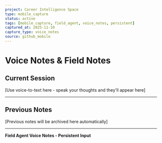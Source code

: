 ```yaml
---
project: Career Intelligence Space
type: mobile_capture
status: active
tags: [mobile_capture, field_agent, voice_notes, persistent]
captured_at: 2025-11-10
capture_type: voice_notes
source: github_mobile
---
```


# Voice Notes & Field Notes

## Current Session
[Use voice-to-text here - speak your thoughts and they'll appear here]

---

## Previous Notes
[Previous notes will be archived here automatically]

---
**Field Agent Voice Notes - Persistent Input**
